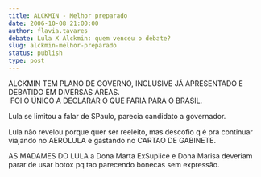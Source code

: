 ```yaml
---
title: ALCKMIN - Melhor preparado 
date: 2006-10-08 21:00:00
author: flavia.tavares
debate: Lula X Alckmin: quem venceu o debate?
slug: alckmin-melhor-preparado
status: publish 
type: post
---
```


ALCKMIN TEM PLANO DE GOVERNO, INCLUSIVE JÁ APRESENTADO E DEBATIDO EM DIVERSAS ÁREAS.  
 FOI O ÚNICO A DECLARAR O QUE FARIA PARA O BRASIL.


Lula se limitou a falar de SPaulo, parecia candidato a governador.


Lula não revelou porque quer ser reeleito, mas descofio q é pra continuar viajando no AEROLULA e gastando no CARTAO DE GABINETE.


AS MADAMES DO LULA a Dona Marta ExSuplice e Dona Marisa deveriam parar de usar botox pq tao parecendo bonecas sem expressão.


